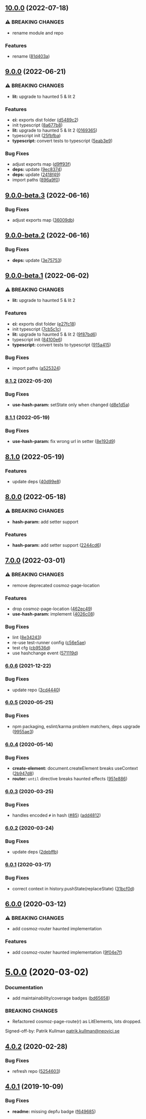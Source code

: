 ## [10.0.0](https://github.com/neovici/cosmoz-router/compare/v9.0.0...v10.0.0) (2022-07-18)


### ⚠ BREAKING CHANGES

* rename module and repo

### Features

* rename ([81d403a](https://github.com/neovici/cosmoz-router/commit/81d403a4fc1a242d76fb6b3986cc4670449bcfa4))

## [9.0.0](https://github.com/neovici/cosmoz-page-router/compare/v8.1.2...v9.0.0) (2022-06-21)


### ⚠ BREAKING CHANGES

* **lit:** upgrade to haunted 5 & lit 2

### Features

* **ci:** exports dist folder ([d5489c2](https://github.com/neovici/cosmoz-page-router/commit/d5489c27f67a19f3e754c159f9b75950e75f21ca))
* init typescript ([8a677b8](https://github.com/neovici/cosmoz-page-router/commit/8a677b8d93f00b3a2ba0b7c731721fee20ba1831))
* **lit:** upgrade to haunted 5 & lit 2 ([0169365](https://github.com/neovici/cosmoz-page-router/commit/0169365bb61392ef376500d707184eebf72d609b))
* typescript init ([25fbfba](https://github.com/neovici/cosmoz-page-router/commit/25fbfbac9b43c855613f33bc1f5625323f9cf7b3))
* **typescript:** convert tests to typescript ([5eab3e9](https://github.com/neovici/cosmoz-page-router/commit/5eab3e9aeb41bcb821fc9890afcfec5ee951c48d))


### Bug Fixes

* adjust exports map ([d9ff93f](https://github.com/neovici/cosmoz-page-router/commit/d9ff93fef25d18089c783aaa3a3b3401004ab4f8))
* **deps:** update ([9ec8374](https://github.com/neovici/cosmoz-page-router/commit/9ec8374ceee8819e2ef1960eb1d764369f802fed))
* **deps:** update ([2418f49](https://github.com/neovici/cosmoz-page-router/commit/2418f4997f7d816ceabce04062e9cf2e405bb5ea))
* import paths ([896a9f0](https://github.com/neovici/cosmoz-page-router/commit/896a9f07f4ce20d9431091681b87e50e5c559f59))

## [9.0.0-beta.3](https://github.com/neovici/cosmoz-page-router/compare/v9.0.0-beta.2...v9.0.0-beta.3) (2022-06-16)


### Bug Fixes

* adjust exports map ([36009db](https://github.com/neovici/cosmoz-page-router/commit/36009db62d9c432fc4cd0c8e4017c8737f7fddde))

## [9.0.0-beta.2](https://github.com/neovici/cosmoz-page-router/compare/v9.0.0-beta.1...v9.0.0-beta.2) (2022-06-16)


### Bug Fixes

* **deps:** update ([3e75753](https://github.com/neovici/cosmoz-page-router/commit/3e75753ee53324a4809065b07593e4c731bf0b58))

## [9.0.0-beta.1](https://github.com/neovici/cosmoz-page-router/compare/v8.1.2...v9.0.0-beta.1) (2022-06-02)


### ⚠ BREAKING CHANGES

* **lit:** upgrade to haunted 5 & lit 2

### Features

* **ci:** exports dist folder ([e27fc18](https://github.com/neovici/cosmoz-page-router/commit/e27fc187fe5f07efd9d8d4683ff7d8c654538c55))
* init typescript ([7cb5c1c](https://github.com/neovici/cosmoz-page-router/commit/7cb5c1cd679986ce2014ec0d0eef9757982283c8))
* **lit:** upgrade to haunted 5 & lit 2 ([9f87bd6](https://github.com/neovici/cosmoz-page-router/commit/9f87bd6abe7f662ccbb6ddad6630695e461662a4))
* typescript init ([84100e6](https://github.com/neovici/cosmoz-page-router/commit/84100e62c6adfa2acc9b538f3416a94f63c03208))
* **typescript:** convert tests to typescript ([915a415](https://github.com/neovici/cosmoz-page-router/commit/915a4152c276ecc59b6c2375e4c45f6efba129b9))


### Bug Fixes

* import paths ([a525324](https://github.com/neovici/cosmoz-page-router/commit/a525324c35a8bc371bd145e76273ec71970d4377))

### [8.1.2](https://github.com/neovici/cosmoz-page-router/compare/v8.1.1...v8.1.2) (2022-05-20)


### Bug Fixes

* **use-hash-param:** setState only when changed ([d8e1d5a](https://github.com/neovici/cosmoz-page-router/commit/d8e1d5a5ca35f576080c5aeaf9f2dbd0adabd968))

### [8.1.1](https://github.com/neovici/cosmoz-page-router/compare/v8.1.0...v8.1.1) (2022-05-19)


### Bug Fixes

* **use-hash-param:** fix wrong url in setter ([8e192d9](https://github.com/neovici/cosmoz-page-router/commit/8e192d9c8e56ebaa57b4d5598447926c74641048))

## [8.1.0](https://github.com/neovici/cosmoz-page-router/compare/v8.0.0...v8.1.0) (2022-05-19)


### Features

* update deps ([40d99e8](https://github.com/neovici/cosmoz-page-router/commit/40d99e8ac9b820d8eb03b8fee06ba8f5f514b924))

## [8.0.0](https://github.com/neovici/cosmoz-page-router/compare/v7.0.0...v8.0.0) (2022-05-18)


### ⚠ BREAKING CHANGES

* **hash-param:** add setter support

### Features

* **hash-param:** add setter support ([2244cd6](https://github.com/neovici/cosmoz-page-router/commit/2244cd65bda8f8f01f7e91afd8bad80961ea565d))

## [7.0.0](https://github.com/neovici/cosmoz-page-router/compare/v6.0.6...v7.0.0) (2022-03-01)


### ⚠ BREAKING CHANGES

* remove deprecated cosmoz-page-location

### Features

* drop cosmoz-page-location ([462ec49](https://github.com/neovici/cosmoz-page-router/commit/462ec49f19ee84807f4d2d158f422d30c1af2496))
* **use-hash-param:** implement ([4026c08](https://github.com/neovici/cosmoz-page-router/commit/4026c0817fc410a62a120d1697f5fb7527105635))


### Bug Fixes

* lint ([8e34243](https://github.com/neovici/cosmoz-page-router/commit/8e342434e1b4fea618d6bb80b4e2f3aca8916177))
* re-use test-runner config ([c56e5ae](https://github.com/neovici/cosmoz-page-router/commit/c56e5aeff0351e60f577d079282c775763a46256))
* test cfg ([cb9536d](https://github.com/neovici/cosmoz-page-router/commit/cb9536d7a5292e44ebab2c153c43115cd2810e31))
* use hashchange event ([571119d](https://github.com/neovici/cosmoz-page-router/commit/571119ddd2399f924cb54dc0e9b9f207be47e328))

### [6.0.6](https://github.com/neovici/cosmoz-page-router/compare/v6.0.5...v6.0.6) (2021-12-22)


### Bug Fixes

* update repo ([3cd4440](https://github.com/neovici/cosmoz-page-router/commit/3cd44409f6b57c98aec6e4a5e1209fdcd4db04c2))

### [6.0.5](https://github.com/neovici/cosmoz-page-router/compare/v6.0.4...v6.0.5) (2020-05-25)


### Bug Fixes

* npm packaging, eslint/karma problem matchers, deps upgrade ([9955ae3](https://github.com/neovici/cosmoz-page-router/commit/9955ae342c3df04759264be3bc65d0b6af82ab89))

### [6.0.4](https://github.com/neovici/cosmoz-page-router/compare/v6.0.3...v6.0.4) (2020-05-14)


### Bug Fixes

* **create-element:** document.createElement breaks useContext ([2b947d8](https://github.com/neovici/cosmoz-page-router/commit/2b947d8c5ea8fa9dfa3cbaaea328b500c620103e))
* **router:** `until` directive breaks haunted effects ([951e886](https://github.com/neovici/cosmoz-page-router/commit/951e8868c94ef02183ce29b5d4feeb6bce2c1dfe))

### [6.0.3](https://github.com/neovici/cosmoz-page-router/compare/v6.0.2...v6.0.3) (2020-03-25)


### Bug Fixes

* handles encoded `#` in hash ([#85](https://github.com/neovici/cosmoz-page-router/issues/85)) ([add4812](https://github.com/neovici/cosmoz-page-router/commit/add48121c64228f73db03b177960c474772225c7))

### [6.0.2](https://github.com/neovici/cosmoz-page-router/compare/v6.0.1...v6.0.2) (2020-03-24)


### Bug Fixes

* update deps ([2debffb](https://github.com/neovici/cosmoz-page-router/commit/2debffb73ea02a54bee3c8618ce763505b8e1e30))

### [6.0.1](https://github.com/neovici/cosmoz-page-router/compare/v6.0.0...v6.0.1) (2020-03-17)


### Bug Fixes

* correct context in history.pushState(replaceState) ([31bcf0d](https://github.com/neovici/cosmoz-page-router/commit/31bcf0dc54de22f5d39a8343684aee507b15a0ac))

## [6.0.0](https://github.com/neovici/cosmoz-page-router/compare/v5.0.0...v6.0.0) (2020-03-12)


### ⚠ BREAKING CHANGES

* add cosmoz-router haunted implementation

### Features

* add cosmoz-router haunted implementation ([9f04e7f](https://github.com/neovici/cosmoz-page-router/commit/9f04e7f4fbb851417e2998986703f5309e680aa4))

# [5.0.0](https://github.com/neovici/cosmoz-page-router/compare/v4.0.2...v5.0.0) (2020-03-02)


### Documentation

* add maintainability/coverage badges ([bd65658](https://github.com/neovici/cosmoz-page-router/commit/bd656580cae7dc6ad0134051f24c7184707e1d8e))


### BREAKING CHANGES

* Refactored cosmoz-page-route(r) as LitElements, lots dropped.

Signed-off-by: Patrik Kullman <patrik.kullman@neovici.se>

## [4.0.2](https://github.com/neovici/cosmoz-page-router/compare/v4.0.1...v4.0.2) (2020-02-28)


### Bug Fixes

* refresh repo ([5254603](https://github.com/neovici/cosmoz-page-router/commit/52546031a503abc60092228cbb505c3d64d79a6c))

## [4.0.1](https://github.com/neovici/cosmoz-page-router/compare/v4.0.0...v4.0.1) (2019-10-09)


### Bug Fixes

* **readme:** missing depfu badge ([f649685](https://github.com/neovici/cosmoz-page-router/commit/f649685))
